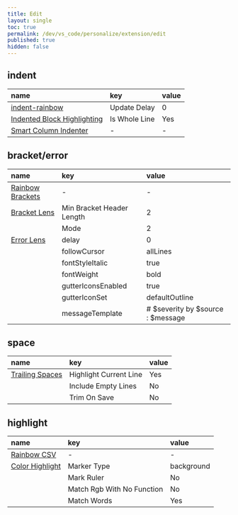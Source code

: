 ```yaml
---
title: Edit
layout: single
toc: true
permalink: /dev/vs_code/personalize/extension/edit
published: true
hidden: false
---
```


<head>
  <base target="_blank">
</head>



## indent

| name | key | value |
| :-   | :-  | :-    |
| [indent-rainbow](https://marketplace.visualstudio.com/items?itemName=oderwat.indent-rainbow) | Update Delay | 0 |
| [Indented Block Highlighting](https://marketplace.visualstudio.com/items?itemName=byi8220.indented-block-highlighting) | Is Whole Line | Yes |
| [Smart Column Indenter](https://marketplace.visualstudio.com/items?itemName=lmcarreiro.vscode-smart-column-indenter) | - | - |



## bracket/error

| name | key | value |
| :-   | :-  | :-    |
| [Rainbow Brackets](https://marketplace.visualstudio.com/items?itemName=2gua.rainbow-brackets) | - | - |
| [Bracket Lens](https://marketplace.visualstudio.com/items?itemName=wraith13.bracket-lens) | Min Bracket Header Length | 2 |
| | Mode | 2 |
| [Error Lens](https://marketplace.visualstudio.com/items?itemName=usernamehw.errorlens) | delay | 0 |
| | followCursor | allLines |
| | fontStyleItalic | true |
| | fontWeight | bold |
| | gutterIconsEnabled | true |
| | gutterIconSet | defaultOutline |
| | messageTemplate | # $severity by $source : $message |



## space

| name | key | value |
| :-   | :-  | :-    |
| [Trailing Spaces](https://marketplace.visualstudio.com/items?itemName=shardulm94.trailing-spaces) | Highlight Current Line | Yes |
| | Include Empty Lines | No |
| | Trim On Save | No |



## highlight

| name | key | value |
| :-   | :-  | :-    |
| [Rainbow CSV](https://marketplace.visualstudio.com/items?itemName=mechatroner.rainbow-csv) | - | - |
| [Color Highlight](https://marketplace.visualstudio.com/items?itemName=naumovs.color-highlight) | Marker Type | background |
| | Mark Ruler | No |
| | Match Rgb With No Function | No |
| | Match Words | Yes |
